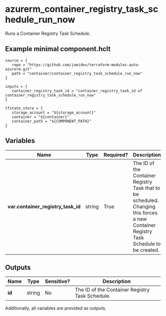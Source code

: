 # azurerm_container_registry_task_schedule_run_now

Runs a Container Registry Task Schedule.

## Example minimal component.hclt

```hcl
source = {
   repo = "https://github.com/jumidev/terraform-modules-auto-azurerm.git" 
   path = "container/container_registry_task_schedule_run_now" 
}

inputs = {
   container_registry_task_id = "container_registry_task_id of container_registry_task_schedule_run_now" 
}

tfstate_store = {
   storage_account = "${storage_account}" 
   container = "${container}" 
   container_path = "${COMPONENT_PATH}" 
}

```

## Variables

| Name | Type | Required? |  Description |
| ---- | ---- | --------- |  ----------- |
| **var.container_registry_task_id** | string | True | The ID of the Container Registry Task that to be scheduled. Changing this forces a new Container Registry Task Schedule to be created. | 



## Outputs

| Name | Type | Sensitive? | Description |
| ---- | ---- | --------- | --------- |
| **id** | string | No  | The ID of the Container Registry Task Schedule. | 

Additionally, all variables are provided as outputs.
